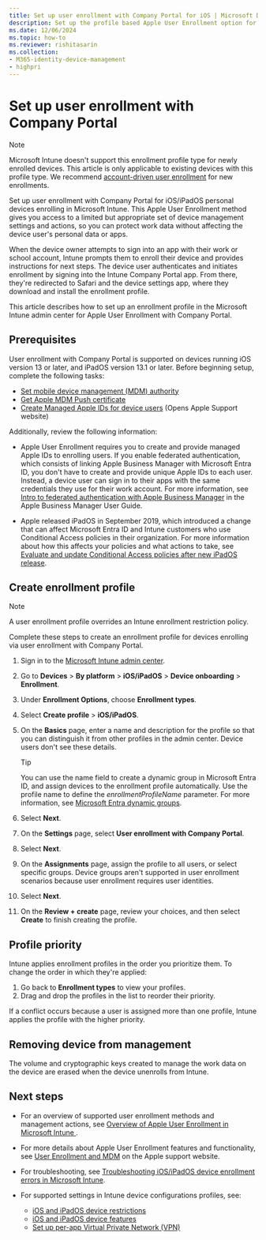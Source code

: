 ```yaml
---
title: Set up user enrollment with Company Portal for iOS | Microsoft Docs
description: Set up the profile based Apple User Enrollment option for personal devices enrolling in Microsoft Intune.
ms.date: 12/06/2024
ms.topic: how-to
ms.reviewer: rishitasarin
ms.collection:
- M365-identity-device-management
- highpri
---
```


# Set up user enrollment with Company Portal

>[!NOTE]
> Microsoft Intune doesn't support this enrollment profile type for newly enrolled devices. This article is only applicable to existing devices with this profile type. We recommend [account-driven user enrollment](apple-account-driven-user-enrollment.md) for new enrollments.

Set up user enrollment with Company Portal for iOS/iPadOS personal devices enrolling in Microsoft Intune. This Apple User Enrollment method gives you access to a limited but appropriate set of device management settings and actions, so you can protect work data without affecting the device user's personal data or apps.

When the device owner attempts to sign into an app with their work or school account, Intune prompts them to enroll their device and provides instructions for next steps. The device user authenticates and initiates enrollment by signing into the Intune Company Portal app. From there, they're redirected to Safari and the device settings app, where they download and install the enrollment profile.

This article describes how to set up an enrollment profile in the Microsoft Intune admin center for Apple User Enrollment with Company Portal.

## Prerequisites
User enrollment with Company Portal is supported on devices running iOS version 13 or later, and iPadOS version 13.1 or later. Before beginning setup, complete the following tasks:

- [Set mobile device management (MDM) authority](../fundamentals/mdm-authority-set.md)
- [Get Apple MDM Push certificate](apple-mdm-push-certificate-get.md)
- [Create Managed Apple IDs for device users](https://support.apple.com/en-us/HT210737) (Opens Apple Support website)

Additionally, review the following information:

* Apple User Enrollment requires you to create and provide managed Apple IDs to enrolling users. If you enable federated authentication, which consists of linking Apple Business Manager with Microsoft Entra ID, you don't have to create and provide unique Apple IDs to each user. Instead, a device user can sign in to their apps with the same credentials they use for their work account. For more information, see [Intro to federated authentication with Apple Business Manager](https://support.apple.com/guide/apple-business-manager/intro-to-federated-authentication-axmb19317543/1/web/1) in the Apple Business Manager User Guide.

* Apple released iPadOS in September 2019, which introduced a change that can affect Microsoft Entra ID and Intune customers who use Conditional Access policies in their organization. For more information about how this affects your policies and what actions to take, see [Evaluate and update Conditional Access policies after new iPadOS release](https://support.microsoft.com/topic/action-required-evaluate-and-update-conditional-access-policies-after-new-ipados-release-23795067-9048-62ad-a5bd-ad63995fc488).

## Create enrollment profile

> [!NOTE]
> A user enrollment profile overrides an Intune enrollment restriction policy.

Complete these steps to create an enrollment profile for devices enrolling via user enrollment with Company Portal.

1. Sign in to the [Microsoft Intune admin center](https://go.microsoft.com/fwlink/?linkid=2109431).
2. Go to **Devices** > **By platform** > **iOS/iPadOS** > **Device onboarding** > **Enrollment**.
3. Under **Enrollment Options**, choose **Enrollment types**.
4. Select **Create profile** > **iOS/iPadOS**.
5. On the **Basics** page, enter a name and description for the profile so that you can distinguish it from other profiles in the admin center. Device users don't see these details.

     >[!TIP]
     > You can use the name field to create a dynamic group in Microsoft Entra ID, and assign devices to the enrollment profile automatically. Use the profile name to define the *enrollmentProfileName* parameter. For more information, see [Microsoft Entra dynamic groups](/azure/active-directory/users-groups-roles/groups-dynamic-membership#rules-for-devices).

6. Select **Next**.

7. On the **Settings** page, select **User enrollment with Company Portal**.

8. Select **Next**.

9. On the **Assignments** page, assign the profile to all users, or select specific groups. Device groups aren't supported in user enrollment scenarios because user enrollment requires user identities.

10. Select **Next**.

11. On the **Review + create** page, review your choices, and then select **Create** to finish creating the profile.

## Profile priority

Intune applies enrollment profiles in the order you prioritize them. To change the order in which they're applied:
1. Go back to **Enrollment types** to view your profiles.
2. Drag and drop the profiles in the list to reorder their priority.

If a conflict occurs because a user is assigned more than one profile, Intune applies the profile with the higher priority.

## Removing device from management
The volume and cryptographic keys created to manage the work data on the device are erased when the device unenrolls from Intune.

## Next steps
* For an overview of supported user enrollment methods and management actions, see [Overview of Apple User Enrollment in Microsoft Intune ](ios-user-enrollment-supported-actions.md).

* For more details about Apple User Enrollment features and functionality, see [User Enrollment and MDM](https://support.apple.com/guide/deployment/user-enrollment-and-mdm-dep23db2037d/web) on the Apple support website.

* For troubleshooting, see [Troubleshooting iOS/iPadOS device enrollment errors in Microsoft Intune](/troubleshoot/mem/intune/device-enrollment/troubleshoot-ios-enrollment-errors).

* For supported settings in Intune device configurations profiles, see:

   * [iOS and iPadOS device restrictions](../configuration/device-restrictions-ios.md)
   * [iOS and iPadOS device features](../configuration/ios-device-features-settings.md)
   * [Set up per-app Virtual Private Network (VPN)](../configuration/vpn-setting-configure-per-app.md)
